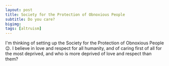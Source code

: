 ```yaml
---
layout: post
title: Society for the Protection of Obnoxious People 
subtitle: Do you care?
bigimg: 
tags: [altruism]
---
```

<!--end.excerpt-->
I'm thinking of setting up the Society for the Protection of Obnoxious People😉. I believe in love and respect for all humanity, and of caring first of all for the most deprived, and who is more deprived of love and respect than them?
